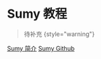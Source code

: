 # Sumy 教程

<show-structure depth="2"/>


> 待补充
{style="warning"}


<seealso>
<category ref="ref_docs">
    <a href="https://mp.weixin.qq.com/s/XQBqYHvTLUK9yaihi9xUTA">Sumy 简介</a>
</category>
<category ref="ref_github">
    <a href="https://github.com/miso-belica/sumy">Sumy Github</a>
</category>
<category ref="ref_issues"></category>
<category ref="ref_hf"></category>
<category ref="ref_ms"></category>
</seealso>